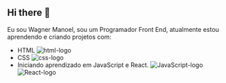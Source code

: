 ## Hi there 👋

Eu sou Wagner Manoel, sou um Programador Front End, atualmente estou aprendendo e criando projetos com:
<br>
- HTML <img src="https://img.shields.io/badge/HTML5-E34F26?style=for-the-badge&logo=html5&logoColor=white" alt="html-logo" />
-  CSS <img src= "https://img.shields.io/badge/CSS3-1572B6?style=for-the-badge&logo=css3&logoColor=white" alt= "css-logo" />
-  Iniciando aprendizado em JavaScript e React. <img src= "https://img.shields.io/badge/JavaScript-323330?style=for-the-badge&logo=javascript&logoColor=F7DF1E" alt= "JavaScript-logo" /> <img src= "https://img.shields.io/badge/React-20232A?style=for-the-badge&logo=react&logoColor=61DAFB" alt= "React-logo" />
